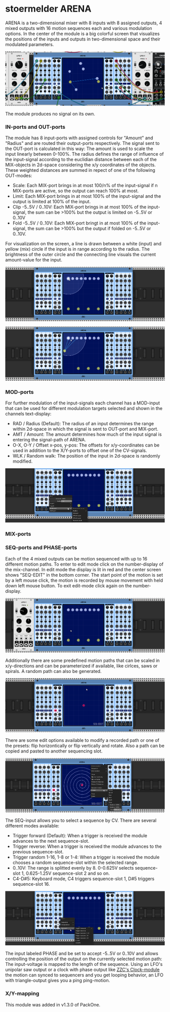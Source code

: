 # stoermelder ARENA

ARENA is a two-dimensional mixer with 8 inputs with 8 assigned outputs, 4 mixed outputs with 16 motion sequences each and various modulation options. In the center of the module is a big colorful screen that visualizes the positions of the inputs and outputs in two-dimensional space and their modulated parameters.

![ARENA Intro](./Arena-intro.gif)

The module produces no signal on its own.

### IN-ports and OUT-ports

The module has 8 input-ports with assigned controls for "Amount" and "Radius" and are routed their output-ports respectively. The signal sent to the OUT-port is calculated in this way: The amount is used to scale the input linearly between 0-100%. The radius defines the range of influence of the input-signal according to the euclidian distance between each of the MIX-objects in 2d-space considering the x/y coordinates of the objects. These weighted distances are summed in repect of one of the following OUT-modes:

- Scale: Each MIX-port brings in at most 100/n% of the input-signal if n MIX-ports are active, so the output can reach 100% at most.
- Limit: Each MIX-port brings in at most 100% of the input-signal and the output is limited at 100% of the input.
- Clip -5..5V / 0..10V: Each MIX-port brings in at most 100% of the input-signal, the sum can be >100% but the output is limited on -5..5V or 0..10V
- Fold -5..5V / 0..10V: Each MIX-port bringt in at most 100% of the input-signal, the sum can be >100% but the output if folded on -5..5V or 0..10V.

For visualization on the screen, a line is drawn between a white (input) and yellow (mix) circle if the input is in range according to the radius. The brightness of the outer circle and the connecting line visuals the current amount-value for the input.

![ARENA radius](./Arena-radius.gif)

![ARENA amount](./Arena-amount.gif)

### MOD-ports

For further modulation of the input-signals each channel has a MOD-input that can be used for different modulation targets selected and shown in the channels text-display:

- RAD / Radius (Default): The radius of an input determines the range within 2d-space in which the signal is sent to OUT-port and MIX-port.
- AMT / Amount: The amount determines how much of the input signal is entering the signal-path of ARENA.
- O-X, O-Y / Offset x-pos, y-pos: The offsets for x/y-coordinates can be used in addition to the X/Y-ports to offset one of the CV-signals. 
- WLK / Random walk: The position of the input in 2d-space is randomly modified.

![ARENA modulation targets](./Arena-mod.png)

### MIX-ports

### SEQ-ports and PHASE-ports

Each of the 4 mixed outputs can be motion sequenced with up to 16 different motion paths. To enter to edit mode click on the number-display of the mix-channel. In edit mode the display is lit in red and the center screen shows "SEQ-EDIT" in the bottom corner. The start point of the motion is set by a left mouse click, the motion is recorded by mouse movement with held down left mouse button. To exit edit-mode click again on the number-display.

![ARENA Motion Sequencing](./Arena-motion1.gif)

Additionally there are some predefined motion paths that can be scaled in x/y-directions and can be parameterized if available, like cirlces, saws or spirals. A random path can also be generated. 

![ARENA Motion Presets](./Arena-motion2.gif)

There are some edit options available to modify a recorded path or one of the presets: flip horizontically or flip vertically and rotate. Also a path can be copied and pasted to another sequencing slot.

![ARENA Motion Options](./Arena-motion3.png)

The SEQ-input allows you to select a sequence by CV. There are several different modes available:

- Trigger forward (Default): When a trigger is received the module advances to the next sequence-slot.
- Trigger reverse:  When a trigger is received the module advances to the previous sequence-slot.
- Trigger random 1-16, 1-8 or 1-4: When a trigger is received the module chooses a random sequence-slot within the selected range.
- 0..10V: The range is splitted evenly by 8. 0-0.625V selects sequence-slot 1, 0.625-1.25V sequence-slot 2 and so on.
- C4-D#5: Keyboard mode, C4 triggers sequence-slot 1, D#5 triggers sequence-slot 16.

![ARENA Motion Sequences](./Arena-seq1.png)

The input labeled PHASE and be set to accept -5..5V or 0..10V and allows controlling the position of the output on the currently selected motion path: The input-voltage is mapped to the length of the sequence. Using an LFO's unipolar saw output or a clock with phase output like [ZZC's Clock-module](https://zzc-cv.github.io/en/clock-manipulation/clock) the motion can synced to sequencers and you get looping behavior, an LFO with triangle-output gives you a ping ping-motion.

### X/Y-mapping

This module was added in v1.3.0 of PackOne.